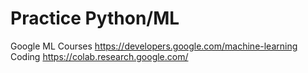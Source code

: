 # Practice Python/ML

Google
		ML Courses
			https://developers.google.com/machine-learning
		Coding
			https://colab.research.google.com/

